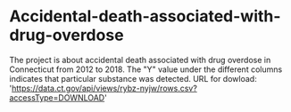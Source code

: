 # Accidental-death-associated-with-drug-overdose
The project is about accidental death associated with drug overdose in Connecticut from 2012 to 2018. The "Y" value under the different columns indicates that particular substance was detected.
URL for dowload: 'https://data.ct.gov/api/views/rybz-nyjw/rows.csv?accessType=DOWNLOAD' 
